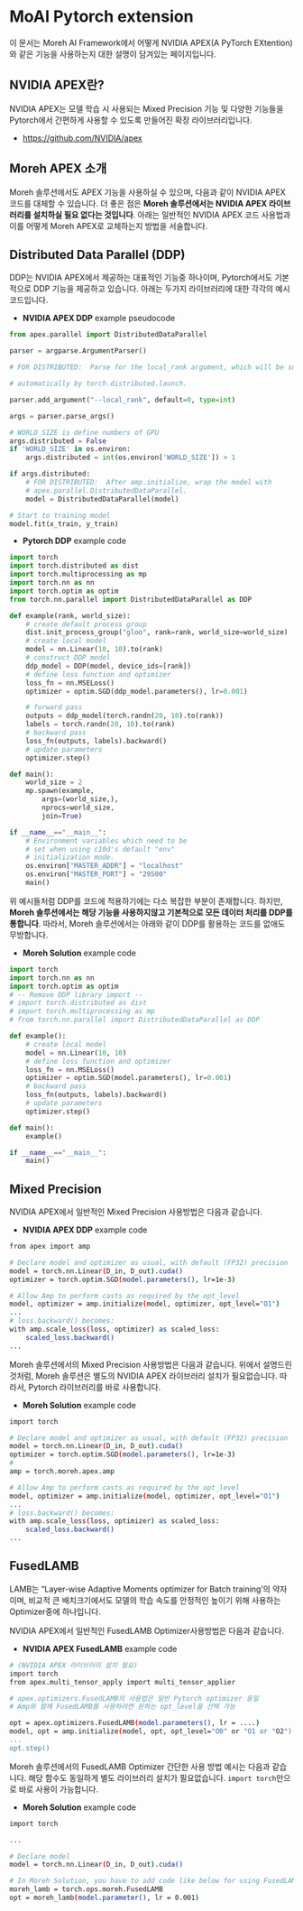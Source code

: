 # MoAI Pytorch extension

이 문서는 Moreh AI Framework에서 어떻게 NVIDIA APEX(A PyTorch EXtention)와 같은 기능을 사용하는지 대한 설명이 담겨있는 페이지입니다.

## NVIDIA APEX란?

NVIDIA APEX는 모델 학습 시 사용되는 Mixed Precision 기능 및 다양한 기능들을 Pytorch에서 간편하게 사용할 수 있도록 만들어진 확장 라이브러리입니다.

- https://github.com/NVIDIA/apex

## Moreh APEX 소개

Moreh 솔루션에서도 APEX 기능을 사용하실 수 있으며, 다음과 같이 NVIDIA APEX 코드를 대체할 수 있습니다. 더 좋은 점은 **Moreh 솔루션에서는 NVIDIA APEX 라이브러리를 설치하실 필요 없다는 것입니다**. 아래는 일반적인 NVIDIA APEX 코드 사용법과 이를 어떻게 Moreh APEX로 교체하는지 방법을 서술합니다.

## Distributed Data Parallel (DDP)
DDP는 NVIDIA APEX에서 제공하는 대표적인 기능중 하나이며, Pytorch에서도 기본적으로 DDP 기능을 제공하고 있습니다. 아래는 두가지 라이브러리에 대한 각각의 예시코드입니다.

- **NVIDIA APEX DDP** example pseudocode

```python
from apex.parallel import DistributedDataParallel

parser = argparse.ArgumentParser()

# FOR DISTRIBUTED:  Parse for the local_rank argument, which will be supplied

# automatically by torch.distributed.launch.

parser.add_argument("--local_rank", default=0, type=int)

args = parser.parse_args()

# WORLD_SIZE is define numbers of GPU 
args.distributed = False
if 'WORLD_SIZE' in os.environ:
    args.distributed = int(os.environ['WORLD_SIZE']) > 1

if args.distributed:
    # FOR DISTRIBUTED:  After amp.initialize, wrap the model with
    # apex.parallel.DistributedDataParallel.
    model = DistributedDataParallel(model)

# Start to training model
model.fit(x_train, y_train)
```

- **Pytorch DDP** example code

```python
import torch
import torch.distributed as dist
import torch.multiprocessing as mp
import torch.nn as nn
import torch.optim as optim
from torch.nn.parallel import DistributedDataParallel as DDP

def example(rank, world_size):
    # create default process group
    dist.init_process_group("gloo", rank=rank, world_size=world_size)
    # create local model
    model = nn.Linear(10, 10).to(rank)
    # construct DDP model
    ddp_model = DDP(model, device_ids=[rank])
    # define loss function and optimizer
    loss_fn = nn.MSELoss()
    optimizer = optim.SGD(ddp_model.parameters(), lr=0.001)

    # forward pass
    outputs = ddp_model(torch.randn(20, 10).to(rank))
    labels = torch.randn(20, 10).to(rank)
    # backward pass
    loss_fn(outputs, labels).backward()
    # update parameters
    optimizer.step()

def main():
    world_size = 2
    mp.spawn(example,
        args=(world_size,),
        nprocs=world_size,
        join=True)

if __name__=="__main__":
    # Environment variables which need to be
    # set when using c10d's default "env"
    # initialization mode.
    os.environ["MASTER_ADDR"] = "localhost"
    os.environ["MASTER_PORT"] = "29500"
    main()
```

위 예시들처럼 DDP를 코드에 적용하기에는 다소 복잡한 부분이 존재합니다. 하지만, **Moreh 솔루션에서는 해당 기능을 사용하지않고 기본적으로 모든 데이터 처리를 DDP를 통합니다**. 따라서, Moreh 솔루션에서는 아래와 같이 DDP를 활용하는 코드를 없애도 무방합니다.

- **Moreh Solution** example code

```python
import torch
import torch.nn as nn
import torch.optim as optim
# -- Remove DDP library import --
# import torch.distributed as dist
# import torch.multiprocessing as mp
# from torch.nn.parallel import DistributedDataParallel as DDP

def example():
    # create local model
    model = nn.Linear(10, 10)
    # define loss function and optimizer
    loss_fn = nn.MSELoss()
    optimizer = optim.SGD(model.parameters(), lr=0.001)
    # backward pass
    loss_fn(outputs, labels).backward()
    # update parameters
    optimizer.step()

def main():
    example()

if __name__=="__main__":
    main()
```

## Mixed Precision

NVIDIA APEX에서 일반적인 Mixed Precision 사용방법은 다음과 같습니다.

- **NVIDIA APEX DDP** example code

```bash
from apex import amp

# Declare model and optimizer as usual, with default (FP32) precision
model = torch.nn.Linear(D_in, D_out).cuda()
optimizer = torch.optim.SGD(model.parameters(), lr=1e-3)

# Allow Amp to perform casts as required by the opt_level
model, optimizer = amp.initialize(model, optimizer, opt_level="O1")
...
# loss.backward() becomes:
with amp.scale_loss(loss, optimizer) as scaled_loss:
    scaled_loss.backward()
...
```

Moreh 솔루션에서의 Mixed Precision 사용방법은 다음과 같습니다. 위에서 설명드린것처럼, Moreh 솔루션은 별도의 NVIDIA APEX 라이브러리 설치가 필요없습니다. 따라서, Pytorch 라이브러리를 바로 사용합니다.

- **Moreh Solution** example code

```bash
import torch

# Declare model and optimizer as usual, with default (FP32) precision
model = torch.nn.Linear(D_in, D_out).cuda()
optimizer = torch.optim.SGD(model.parameters(), lr=1e-3)
# 
amp = torch.moreh.apex.amp

# Allow Amp to perform casts as required by the opt_level
model, optimizer = amp.initialize(model, optimizer, opt_level="O1")
...
# loss.backward() becomes:
with amp.scale_loss(loss, optimizer) as scaled_loss:
    scaled_loss.backward()
...
```
## FusedLAMB

LAMB는 “Layer-wise Adaptive Moments optimizer for Batch training’의 약자이며, 비교적 큰 배치크기에서도 모델의 학습 속도를 안정적인 높이기 위해 사용하는 Optimizer중에 하나입니다.

NVIDIA APEX에서 일반적인 FusedLAMB Optimizer사용방법은 다음과 같습니다.

- **NVIDIA APEX FusedLAMB** example code

```bash
# (NVIDIA APEX 라이브러리 설치 필요)
import torch
from apex.multi_tensor_apply import multi_tensor_applier

# apex.optimizers.FusedLAMB의 사용법은 일반 Pytorch optimizer 동일
# Amp와 함께 FusedLAMB를 사용하려면 원하는 opt_level을 선택 가능

opt = apex.optimizers.FusedLAMB(model.parameters(), lr = ....)
model, opt = amp.initialize(model, opt, opt_level="O0" or "O1 or "O2")
...
opt.step()
```

Moreh 솔루션에서의 FusedLAMB Optimizer 간단한 사용 방법 예시는 다음과 같습니다. 해당 함수도 동일하게 별도 라이브러리 설치가 필요없습니다. `import torch`만으로 바로 사용이 가능합니다.

- **Moreh Solution** example code

```bash
import torch

...

# Declare model
model = torch.nn.Linear(D_in, D_out).cuda()

# In Moreh Solution, you have to add code like below for using FusedLAMB function
moreh_lamb = torch.ops.moreh.FusedLAMB
opt = moreh_lamb(model.parameter(), lr = 0.001)
```

